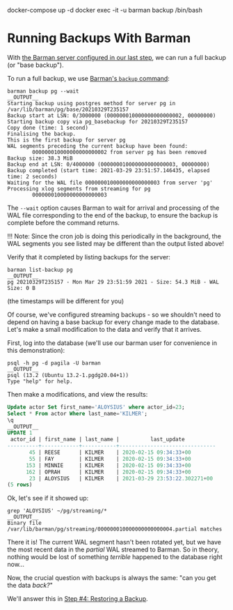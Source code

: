 docker-compose up -d
docker exec -it -u barman backup /bin/bash

# Running Backups With Barman

With [the Barman server configured in our last step](step02-backup-setup), we can run a full backup (or "base backup").

To run a full backup, we use [Barman's `backup` command](http://docs.pgbarman.org/release/2.12/#backup):

```shell
barman backup pg --wait
__OUTPUT__
Starting backup using postgres method for server pg in /var/lib/barman/pg/base/20210329T235157
Backup start at LSN: 0/3000000 (000000010000000000000002, 00000000)
Starting backup copy via pg_basebackup for 20210329T235157
Copy done (time: 1 second)
Finalising the backup.
This is the first backup for server pg
WAL segments preceding the current backup have been found:
        000000010000000000000002 from server pg has been removed
Backup size: 38.3 MiB
Backup end at LSN: 0/4000000 (000000010000000000000003, 00000000)
Backup completed (start time: 2021-03-29 23:51:57.146435, elapsed time: 2 seconds)
Waiting for the WAL file 000000010000000000000003 from server 'pg'
Processing xlog segments from streaming for pg
        000000010000000000000003
```

The `--wait` option causes Barman to wait for arrival and processing of the WAL file corresponding to the end of the backup, to ensure the backup is complete before the command returns. 

!!! Note: 
    Since the cron job is doing this periodically in the background, the WAL segments you see listed may be different than the output listed above!

Verify that it completed by listing backups for the server:

```shell
barman list-backup pg
__OUTPUT__
pg 20210329T235157 - Mon Mar 29 23:51:59 2021 - Size: 54.3 MiB - WAL Size: 0 B
```
(the timestamps will be different for you)

Of course, we've configured streaming backups - so we shouldn't need to depend on having a base backup for every change made to the database. Let's make a small modification to the data and verify that it arrives. 

First, log into the database (we'll use our barman user for convenience in this demonstration):

```shell
psql -h pg -d pagila -U barman
__OUTPUT__
psql (13.2 (Ubuntu 13.2-1.pgdg20.04+1))
Type "help" for help.
```

Then make a modifications, and view the results:

```sql
Update actor Set first_name='ALOYSIUS' where actor_id=23;
Select * From actor Where last_name='KILMER';
\q
__OUTPUT__
UPDATE 1
 actor_id | first_name | last_name |          last_update          
----------+------------+-----------+-------------------------------
       45 | REESE      | KILMER    | 2020-02-15 09:34:33+00
       55 | FAY        | KILMER    | 2020-02-15 09:34:33+00
      153 | MINNIE     | KILMER    | 2020-02-15 09:34:33+00
      162 | OPRAH      | KILMER    | 2020-02-15 09:34:33+00
       23 | ALOYSIUS   | KILMER    | 2021-03-29 23:53:22.302271+00
(5 rows)
```

Ok, let's see if it showed up:

```shell
grep 'ALOYSIUS' ~/pg/streaming/*
__OUTPUT__
Binary file /var/lib/barman/pg/streaming/000000010000000000000004.partial matches
```

There it is! The current WAL segment hasn't been rotated yet, but we have the most recent data in the *partial* WAL streamed to Barman. So in theory, nothing would be lost of something *terrible* happened to the database right now... 

Now, the crucial question with backups is always the same: "can you get the data *back?*"

We'll answer this in [Step #4: Restoring a Backup](step04-restore).
